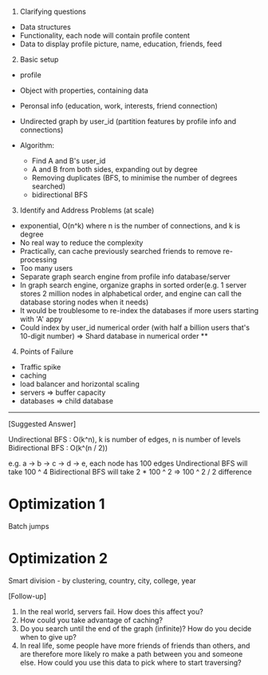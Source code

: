 1. Clarifying questions
- Data structures
- Functionality, each node will contain profile content
- Data to display profile picture, name, education, friends, feed

2. Basic setup
- profile
- Object with properties, containing data
- Peronsal info (education, work, interests, friend connection)
- Undirected graph by user_id (partition features by profile info and connections)

- Algorithm:
    - Find A and B's user_id
    - A and B from both sides, expanding out by degree
    - Removing duplicates (BFS, to minimise the number of degrees searched)
    - bidirectional BFS

3. Identify and Address Problems (at scale)
- exponential, O(n^k) where n is the number of connections, and k is degree
- No real way to reduce the complexity
- Practically, can cache previously searched friends to remove re-processing
- Too many users
- Separate graph search engine from profile info database/server
- In graph search engine, organize graphs in sorted order(e.g. 1 server stores 2 million nodes in alphabetical order, and engine can call the database storing nodes when it needs)
- It would be troublesome to re-index the databases if more users starting with 'A' appy
- Could index by user_id numerical order (with half a billion users that's 10-digit number) => Shard database in numerical order **

4. Points of Failure
- Traffic spike
- caching
- load balancer and horizontal scaling
- servers => buffer capacity
- databases => child database

-----------------

[Suggested Answer]

Undirectional BFS : O(k^n), k is number of edges, n is number of levels
Bidirectional BFS : O(k^(n / 2))

e.g. a -> b -> c -> d -> e, each node has 100 edges
Undirectional BFS will take 100 ^ 4
Bidirectional BFS will take 2 * 100 ^ 2
=> 100 ^ 2 / 2 difference

# Optimization 1

Batch jumps

# Optimization 2

Smart division - by clustering, country, city, college, year

[Follow-up]
1. In the real world, servers fail. How does this affect you?
2. How could you take advantage of caching?
3. Do you search until the end of the graph (infinite)? How do you decide when to give up?
4. In real life, some people have more friends of friends than others, and are therefore more likely ro make a path between you and someone else. How could you use this data to pick where to start traversing?
